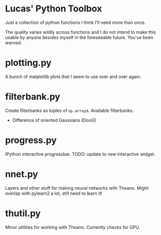 Lucas' Python Toolbox
=====================

Just a collection of python functions I think I'll need more than once.

The quality varies wildly across functions and I do not intend to make this
usable by anyone besides myself in the foreseeable future. You've been warned.

plotting.py
===========

A bunch of matplotlib plots that I seem to use over and over again.

filterbank.py
=============

Create filterbanks as tuples of `np.array`s. Available filterbanks:

- Difference of oriented Gaussians (DooG)

progress.py
===========

IPython interactive progressbar. TODO: update to new interactive widget.

nnet.py
=======

Layers and other stuff for making neural networks with Theano.
Might overlap with pylearn2 a lot, still need to learn it!

thutil.py
=========

Minor utilities for working with Theano. Currently checks for GPU.
